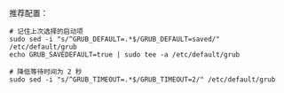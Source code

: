 推荐配置：

```shell
# 记住上次选择的启动项
sudo sed -i "s/^GRUB_DEFAULT=.*$/GRUB_DEFAULT=saved/" /etc/default/grub
echo GRUB_SAVEDEFAULT=true | sudo tee -a /etc/default/grub

# 降低等待时间为 2 秒
sudo sed -i "s/^GRUB_TIMEOUT=.*$/GRUB_TIMEOUT=2/" /etc/default/grub
```

<!--
更新 Grub：

import Tabs from '@theme/Tabs';
import TabItem from '@theme/TabItem';

<Tabs className="tabs--block" groupId="is-debian">
  <TabItem value="other" label="其他发行版">

    sudo grub2-mkconfig -o /etc/grub2-efi.cfg

  </TabItem>
</Tabs>

<br/>

:::note 在 KDE 中设置开机画面

    sudo apt install -y kde-config-plymouth

搜索关键词 `plymouth` 选择不同的画面

:::
-->
